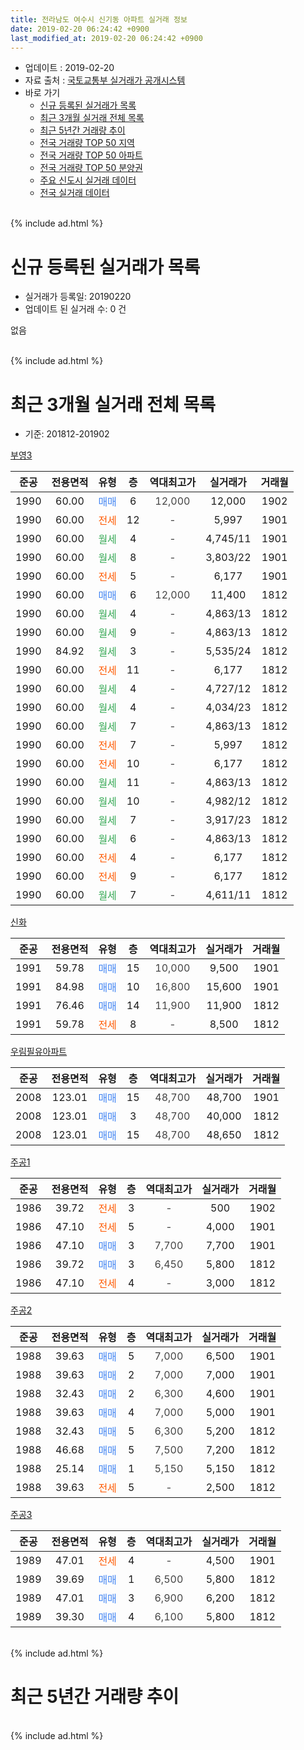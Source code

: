 ```yaml
---
title: 전라남도 여수시 신기동 아파트 실거래 정보
date: 2019-02-20 06:24:42 +0900
last_modified_at: 2019-02-20 06:24:42 +0900
---
```


* 업데이트 : 2019-02-20
* 자료 출처 : [국토교통부 실거래가 공개시스템](http://rt.molit.go.kr)
* 바로 가기
    * [신규 등록된 실거래가 목록](#신규-등록된-실거래가-목록)
    * [최근 3개월 실거래 전체 목록](#최근-3개월-실거래-전체-목록)
    * [최근 5년간 거래량 추이](#최근-5년간-거래량-추이)
    * [전국 거래량 TOP 50 지역](https://inasie.github.io/apt-trade-info/최근-3개월-전국에서-가장-거래가-많이-발생한-지역)
    * [전국 거래량 TOP 50 아파트](https://inasie.github.io/apt-trade-info/최근-3개월-전국에서-가장-거래가-많이-발생한-아파트)
    * [전국 거래량 TOP 50 분양권](https://inasie.github.io/apt-trade-info/최근-3개월-전국에서-가장-거래가-많이-발생한-분양권)
    * [주요 신도시 실거래 데이터](https://inasie.github.io/apt-trade-info/주요-신도시)
    * [전국 실거래 데이터](https://inasie.github.io/apt-trade-info/전국)
<br>
{% include ad.html %}
<br>

# 신규 등록된 실거래가 목록
* 실거래가 등록일: 20190220
* 업데이트 된 실거래 수: 0 건

없음

<br>
{% include ad.html %}
<br>

# 최근 3개월 실거래 전체 목록
* 기준: 201812-201902


[부영3](https://search.naver.com/search.naver?query=%EC%A0%84%EB%9D%BC%EB%82%A8%EB%8F%84+%EC%97%AC%EC%88%98%EC%8B%9C+%EC%8B%A0%EA%B8%B0%EB%8F%99+%EB%B6%80%EC%98%813)

|준공|전용면적|유형|층|역대최고가|실거래가|거래월|
|:---:|:---:|:---:|:---:|:---:|:---:|:---:|
|1990|60.00|<span style="color:#4285f3">매매</span>|6|<span style="color:#444444">12,000</span>|12,000|1902|
|1990|60.00|<span style="color:#ff5a00">전세</span>|12|<span style="color:#444444">-</span>|5,997|1901|
|1990|60.00|<span style="color:#34a853">월세</span>|4|<span style="color:#444444">-</span>|4,745/11|1901|
|1990|60.00|<span style="color:#34a853">월세</span>|8|<span style="color:#444444">-</span>|3,803/22|1901|
|1990|60.00|<span style="color:#ff5a00">전세</span>|5|<span style="color:#444444">-</span>|6,177|1901|
|1990|60.00|<span style="color:#4285f3">매매</span>|6|<span style="color:#444444">12,000</span>|11,400|1812|
|1990|60.00|<span style="color:#34a853">월세</span>|4|<span style="color:#444444">-</span>|4,863/13|1812|
|1990|60.00|<span style="color:#34a853">월세</span>|9|<span style="color:#444444">-</span>|4,863/13|1812|
|1990|84.92|<span style="color:#34a853">월세</span>|3|<span style="color:#444444">-</span>|5,535/24|1812|
|1990|60.00|<span style="color:#ff5a00">전세</span>|11|<span style="color:#444444">-</span>|6,177|1812|
|1990|60.00|<span style="color:#34a853">월세</span>|4|<span style="color:#444444">-</span>|4,727/12|1812|
|1990|60.00|<span style="color:#34a853">월세</span>|4|<span style="color:#444444">-</span>|4,034/23|1812|
|1990|60.00|<span style="color:#34a853">월세</span>|7|<span style="color:#444444">-</span>|4,863/13|1812|
|1990|60.00|<span style="color:#ff5a00">전세</span>|7|<span style="color:#444444">-</span>|5,997|1812|
|1990|60.00|<span style="color:#ff5a00">전세</span>|10|<span style="color:#444444">-</span>|6,177|1812|
|1990|60.00|<span style="color:#34a853">월세</span>|11|<span style="color:#444444">-</span>|4,863/13|1812|
|1990|60.00|<span style="color:#34a853">월세</span>|10|<span style="color:#444444">-</span>|4,982/12|1812|
|1990|60.00|<span style="color:#34a853">월세</span>|7|<span style="color:#444444">-</span>|3,917/23|1812|
|1990|60.00|<span style="color:#34a853">월세</span>|6|<span style="color:#444444">-</span>|4,863/13|1812|
|1990|60.00|<span style="color:#ff5a00">전세</span>|4|<span style="color:#444444">-</span>|6,177|1812|
|1990|60.00|<span style="color:#ff5a00">전세</span>|9|<span style="color:#444444">-</span>|6,177|1812|
|1990|60.00|<span style="color:#34a853">월세</span>|7|<span style="color:#444444">-</span>|4,611/11|1812|

[신화](https://search.naver.com/search.naver?query=%EC%A0%84%EB%9D%BC%EB%82%A8%EB%8F%84+%EC%97%AC%EC%88%98%EC%8B%9C+%EC%8B%A0%EA%B8%B0%EB%8F%99+%EC%8B%A0%ED%99%94)

|준공|전용면적|유형|층|역대최고가|실거래가|거래월|
|:---:|:---:|:---:|:---:|:---:|:---:|:---:|
|1991|59.78|<span style="color:#4285f3">매매</span>|15|<span style="color:#444444">10,000</span>|9,500|1901|
|1991|84.98|<span style="color:#4285f3">매매</span>|10|<span style="color:#444444">16,800</span>|15,600|1901|
|1991|76.46|<span style="color:#4285f3">매매</span>|14|<span style="color:#444444">11,900</span>|11,900|1812|
|1991|59.78|<span style="color:#ff5a00">전세</span>|8|<span style="color:#444444">-</span>|8,500|1812|

[우림필유아파트](https://search.naver.com/search.naver?query=%EC%A0%84%EB%9D%BC%EB%82%A8%EB%8F%84+%EC%97%AC%EC%88%98%EC%8B%9C+%EC%8B%A0%EA%B8%B0%EB%8F%99+%EC%9A%B0%EB%A6%BC%ED%95%84%EC%9C%A0%EC%95%84%ED%8C%8C%ED%8A%B8)

|준공|전용면적|유형|층|역대최고가|실거래가|거래월|
|:---:|:---:|:---:|:---:|:---:|:---:|:---:|
|2008|123.01|<span style="color:#4285f3">매매</span>|15|<span style="color:#444444">48,700</span>|48,700|1901|
|2008|123.01|<span style="color:#4285f3">매매</span>|3|<span style="color:#444444">48,700</span>|40,000|1812|
|2008|123.01|<span style="color:#4285f3">매매</span>|15|<span style="color:#444444">48,700</span>|48,650|1812|

[주공1](https://search.naver.com/search.naver?query=%EC%A0%84%EB%9D%BC%EB%82%A8%EB%8F%84+%EC%97%AC%EC%88%98%EC%8B%9C+%EC%8B%A0%EA%B8%B0%EB%8F%99+%EC%A3%BC%EA%B3%B51)

|준공|전용면적|유형|층|역대최고가|실거래가|거래월|
|:---:|:---:|:---:|:---:|:---:|:---:|:---:|
|1986|39.72|<span style="color:#ff5a00">전세</span>|3|<span style="color:#444444">-</span>|500|1902|
|1986|47.10|<span style="color:#ff5a00">전세</span>|5|<span style="color:#444444">-</span>|4,000|1901|
|1986|47.10|<span style="color:#4285f3">매매</span>|3|<span style="color:#444444">7,700</span>|7,700|1901|
|1986|39.72|<span style="color:#4285f3">매매</span>|3|<span style="color:#444444">6,450</span>|5,800|1812|
|1986|47.10|<span style="color:#ff5a00">전세</span>|4|<span style="color:#444444">-</span>|3,000|1812|

[주공2](https://search.naver.com/search.naver?query=%EC%A0%84%EB%9D%BC%EB%82%A8%EB%8F%84+%EC%97%AC%EC%88%98%EC%8B%9C+%EC%8B%A0%EA%B8%B0%EB%8F%99+%EC%A3%BC%EA%B3%B52)

|준공|전용면적|유형|층|역대최고가|실거래가|거래월|
|:---:|:---:|:---:|:---:|:---:|:---:|:---:|
|1988|39.63|<span style="color:#4285f3">매매</span>|5|<span style="color:#444444">7,000</span>|6,500|1901|
|1988|39.63|<span style="color:#4285f3">매매</span>|2|<span style="color:#444444">7,000</span>|7,000|1901|
|1988|32.43|<span style="color:#4285f3">매매</span>|2|<span style="color:#444444">6,300</span>|4,600|1901|
|1988|39.63|<span style="color:#4285f3">매매</span>|4|<span style="color:#444444">7,000</span>|5,000|1901|
|1988|32.43|<span style="color:#4285f3">매매</span>|5|<span style="color:#444444">6,300</span>|5,200|1812|
|1988|46.68|<span style="color:#4285f3">매매</span>|5|<span style="color:#444444">7,500</span>|7,200|1812|
|1988|25.14|<span style="color:#4285f3">매매</span>|1|<span style="color:#444444">5,150</span>|5,150|1812|
|1988|39.63|<span style="color:#ff5a00">전세</span>|5|<span style="color:#444444">-</span>|2,500|1812|


<script async src="//pagead2.googlesyndication.com/pagead/js/adsbygoogle.js"></script>
<!-- 기본 -->
<ins class="adsbygoogle"
     style="display:block"
     data-ad-client="ca-pub-2446590836940007"
     data-ad-slot="1659523306"
     data-ad-format="auto"
     data-full-width-responsive="true"></ins>
<script>
(adsbygoogle = window.adsbygoogle || []).push({});
</script>


[주공3](https://search.naver.com/search.naver?query=%EC%A0%84%EB%9D%BC%EB%82%A8%EB%8F%84+%EC%97%AC%EC%88%98%EC%8B%9C+%EC%8B%A0%EA%B8%B0%EB%8F%99+%EC%A3%BC%EA%B3%B53)

|준공|전용면적|유형|층|역대최고가|실거래가|거래월|
|:---:|:---:|:---:|:---:|:---:|:---:|:---:|
|1989|47.01|<span style="color:#ff5a00">전세</span>|4|<span style="color:#444444">-</span>|4,500|1901|
|1989|39.69|<span style="color:#4285f3">매매</span>|1|<span style="color:#444444">6,500</span>|5,800|1812|
|1989|47.01|<span style="color:#4285f3">매매</span>|3|<span style="color:#444444">6,900</span>|6,200|1812|
|1989|39.30|<span style="color:#4285f3">매매</span>|4|<span style="color:#444444">6,100</span>|5,800|1812|


<br>
{% include ad.html %}
<br>

# 최근 5년간 거래량 추이


<div style="width:100%;">
    <canvas id="deal_progress" height="200"></canvas>
</div>

<script>
new Chart(document.getElementById("deal_progress"), {
    type: 'line',
    data: {
        labels: ['201402','201403','201404','201405','201406','201407','201408','201409','201410','201411','201412','201501','201502','201503','201504','201505','201506','201507','201508','201509','201510','201511','201512','201601','201602','201603','201604','201605','201606','201607','201608','201609','201610','201611','201612','201701','201702','201703','201704','201705','201706','201707','201708','201709','201710','201711','201712','201801','201802','201803','201804','201805','201806','201807','201808','201809','201810','201811','201812','201901','201902'],
        datasets: [{
            label: '매매',
            pointRadius: 1,
            data: [20, 10, 15, 15, 7, 9, 7, 9, 18, 19, 11, 15, 15, 20, 17, 8, 17, 21, 9, 10, 19, 12, 12, 14, 12, 18, 17, 12, 13, 10, 9, 24, 28, 35, 23, 12, 18, 14, 9, 11, 19, 16, 11, 13, 8, 10, 18, 12, 16, 19, 9, 11, 5, 18, 7, 7, 19, 8, 11, 8, 1],
            borderColor: "rgba(255, 201, 14, 1)",
            backgroundColor: "rgba(255, 201, 14, 0.5)",
            fill: false,
            lineTension: 0
        },{
            label: '전월세',
            pointRadius: 1,
            data: [15, 16, 16, 7, 19, 22, 14, 24, 19, 19, 16, 10, 17, 18, 15, 15, 14, 17, 12, 19, 25, 16, 25, 17, 0, 29, 19, 19, 18, 17, 14, 18, 14, 15, 25, 20, 24, 14, 10, 19, 14, 19, 18, 17, 12, 19, 23, 13, 11, 24, 16, 12, 17, 13, 12, 10, 15, 12, 19, 6, 1],
            borderColor: "rgba(0, 141, 185, 1)",
            backgroundColor: "rgba(0, 141, 185, 0.5)",
            fill: false,
            lineTension: 0
        }
        ]
    },
    options: {
        responsive: true,
        title: {
            display: false
        },
        tooltips: {
            mode: 'index',
            intersect: false
        },
        hover: {
            mode: 'nearest',
            intersect: true
        },
        scales: {
            xAxes: [{
                display: true,
                scaleLabel: {
                    display: true,
                    labelString: '년/월'
                }
            }],
            yAxes: [{
                display: true,
                ticks: {
                    suggestedMin: 0,
                },
                scaleLabel: {
                    display: true,
                    labelString: '실거래 수'
                }
            }]
        }
    }
});

</script>


<br>
{% include ad.html %}
<br>

